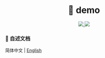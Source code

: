 <h1 align="center">🚀 demo</h1>

<p align="center">
<a target="_blank" href="https://github.com/zhouboyi1998/demo"> 
<img src="https://img.shields.io/github/stars/zhouboyi1998/demo?logo=github">
</a>
<a target="_blank" href="https://opensource.org/licenses/MIT"> 
<img src="https://img.shields.io/badge/license-MIT-red"> 
</a>
</p>

### 📖 自述文档

简体中文 | [English](./README.en.md)

